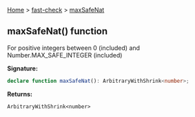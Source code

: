 [Home](/) &gt; [fast-check](../fast-check.md) &gt; [maxSafeNat](maxSafeNat.md)

## maxSafeNat() function

For positive integers between 0 (included) and Number.MAX\_SAFE\_INTEGER (included)

<b>Signature:</b>

```typescript
declare function maxSafeNat(): ArbitraryWithShrink<number>;
```
<b>Returns:</b>

`ArbitraryWithShrink<number>`

